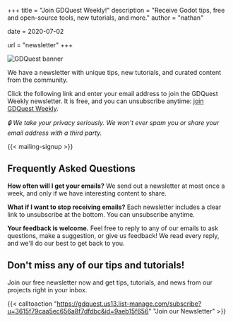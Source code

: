 +++
title = "Join GDQuest Weekly!"
description = "Receive Godot tips, free and open-source tools, new tutorials, and more."
author = "nathan"

date = 2020-07-02

url = "newsletter"
+++

![GDQuest banner](/img/social-banner.png)

We have a newsletter with unique tips, new tutorials, and curated content from the community.

Click the following link and enter your email address to join the GDQuest Weekly newsletter. It is free, and you can unsubscribe anytime: [join GDQuest Weekly](https://gdquest.us13.list-manage.com/subscribe?u=3615f79caa5ec656a8f7dfdbc&id=9aeb15f656).

_🔒 We take your privacy seriously. We won't ever spam you or share your email address with a third party._

<div>
<div class="card-box">
{{< mailing-signup >}}
</div>
</div>

## Frequently Asked Questions

**How often will I get your emails?** We send out a newsletter at most once a week, and only if we have interesting content to share.

**What if I want to stop receiving emails?** Each newsletter includes a clear link to unsubscribe at the bottom. You can unsubscribe anytime.

**Your feedback is welcome.** Feel free to reply to any of our emails to ask questions, make a suggestion, or give us feedback! We read every reply, and we'll do our best to get back to you.

## Don't miss any of our tips and tutorials!

Join our free newsletter now and get tips, tutorials, and news from our projects right in your inbox.

{{< calltoaction "https://gdquest.us13.list-manage.com/subscribe?u=3615f79caa5ec656a8f7dfdbc&id=9aeb15f656" "Join our Newsletter" >}}
